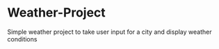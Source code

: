 # Weather-Project
Simple weather project to take user input for a city and display weather conditions
